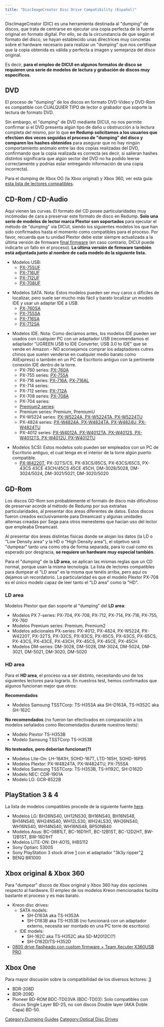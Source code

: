 ```yaml
---
title: "DiscImageCreator Disc Drive Compatibility (Español)"
---
```


DiscImageCreator (DIC) es una herramienta destinada al "dumping" de
discos, que trata de centrarse en ejecutar una copia perfecta de la
fuente original en formato digital. Por ello, se da la circunstancia de
que según el formato del disco, se hayan establecido unas directrices
muy concretas sobre el hardware necesario para realizar un "dumping" que
nos certifique que la copia obtenida es válida y perfecta a imagen y
semejanza del disco original.

Es decir, **para el empleo de DICUI en algunos formatos de disco se
requieren una serie de modelos de lectura y grabación de discos muy
específicos**.

## DVD

El proceso de "dumping" de los discos en formato DVD-Video y DVD-Rom es
compatible con CUALQUIER TIPO de lector o grabador que soporte la
lectura de formato DVD.

Sin embargo, el "dumping" de DVD mediante DICUI, no nos permite
confirmar si el DVD presenta algún tipo de daño u obstrucción a la
lectura completa del mismo, por lo que **en Redump solicitamos a los
usuarios que efectúen dos veces seguidas el proceso de "dumping" del
disco y comparen los hashes obtenidos** para asegurar que no hay ningún
comportamiento anómalo entre las dos copias realizadas del DVD,
confirmando que la copia realizada es correcta (es decir, si salieran
hashes distintos significaría que algún sector del DVD no ha podido
leerse correctamente y podrías estar entregando información de una copia
incorrecta).

Para el dumping de Xbox OG (la Xbox original) y Xbox 360, ver esta guía:
[esta lista de lectores
compatibles](DiscImageCreator:_Optical_Disc_Drive_Compatibility#Xbox_original_.26_Xbox_360 "wikilink").

## CD-Rom / CD-Audio

Aquí vienen las curvas. El formato del CD posee particularidades muy
incómodas de cara a preservar este formato de disco en Redump. **Solo
una serie de modelos de lector marca Plextor son soportados** para
ejecutar el método de "dumping" via DICUI, siendo los siguientes modelos
los que han sido confirmados hasta el momento como compatibles para el
proceso. Por favor, recuerda que tu unidad Plextor debe estar siempre
actualizada a la última versión de firmware [final
firmware](http://www.skcj.co.jp/discon/download/index.html) (en caso
contrario, DICUI puede indicarte un fallo en el proceso). **La última
versión de firmware también está adjuntada junto al nombre de cada
modelo de la siguiente lista.**

  - Modelos USB:
      - [PX-755UF](https://archive.org/download/PlextorFirmware/px755A%20&%20px755SA_108.zip)
      - [PX-716UF](https://archive.org/download/PlextorFirmware/px716A%20&%20px716SA%20&%20px716UF_111.zip)
      - [PX-712UF](https://archive.org/download/PlextorFirmware/px712A%20&%20px712SA%20&%20px712U_109.zip)
      - [PX-708UF](https://archive.org/download/PlextorFirmware/px708A%20&%20px708UF_112.zip)

<!-- end list -->

  - Modelos SATA. Nota: Estos modelos pueden ser muy caros o díficiles
    de localizar, pero suele ser mucho más fácil y barato localizar un
    modelo IDE y usar un adaptar IDE a USB.
      - [PX-760SA](https://archive.org/download/PlextorFirmware/px760A%20&%20px760SA_107.zip)
      - [PX-755SA](https://archive.org/download/PlextorFirmware/px755A%20&%20px755SA_108.zip)
      - [PX-716SA](https://archive.org/download/PlextorFirmware/px716A%20&%20px716SA%20&%20px716UF_111.zip)
      - [PX-712SA](https://archive.org/download/PlextorFirmware/px712A%20&%20px712SA%20&%20px712U_109.zip)

<!-- end list -->

  - Modelos IDE. Nota: Como decíamos antes, los modelos IDE pueden ser
    usados con cualquier PC con un adaptador USB (recomendamos el
    adaptador "UGREEN USB to IDE Converter, USB 3.0 to IDE" que se vende
    en Amazon - NO aconsejamos comprar los adaptadores cutres chinos que
    suelen venderse en cualquier medio barato como AliExpress) o también
    en un PC de Escritorio antiguo con la pertinente conexión IDE dentro
    de la torre.
      - PX-760 series:
        [PX-760A](https://archive.org/download/PlextorFirmware/px760A%20&%20px760SA_107.zip)
      - PX-755 series:
        [PX-755A](https://archive.org/download/PlextorFirmware/px755A%20&%20px755SA_108.zip)
      - PX-716 series:
        [PX-716A](https://archive.org/download/PlextorFirmware/px716A%20&%20px716SA%20&%20px716UF_111.zip),
        [PX-716AL](https://archive.org/download/PlextorFirmware/px716l%20aka%20px716AL%20&%20px716UFL_102.zip)
      - PX-714 series:
      - PX-712 series:
        [PX-712A](https://archive.org/download/PlextorFirmware/px712A%20&%20px712SA%20&%20px712U_109.zip)
      - PX-708 series:
        [PX-708A](https://archive.org/download/PlextorFirmware/px708A%20&%20px708UF_112.zip)
      - PX-704 series:
      - [Premium2
        series](https://archive.org/download/PlextorFirmware/Premium2_103.zip):
      - Premium series: Premium, PremiumU
      - PX-W5224 series: [PX-W5224A, PX-W5224TA,
        PX-W5224TU](https://archive.org/download/PlextorFirmware/pxw5224_104.zip)
      - PX-4824 series: [PX-W4824A, PX-W4824TA, PX-W4824U,
        PX-W4824TU](https://archive.org/download/PlextorFirmware/pxw4824_107.zip)
      - PX-4012 series: [PX-W4012A, PX-W4012TA, PX-W4012S, PX-W4012TS,
        PX-W4012U,
        PX-W4012TU](https://archive.org/download/PlextorFirmware/pxw4012_107.zip)

<!-- end list -->

  - Modelos SCSI: Estos modelos solo pueden ser empleados con un PC de
    Escritorio antiguo, el cual tenga en el interior de la torre algún
    puerto compatible.
      - [PX-W4220T](https://archive.org/download/PlextorFirmware/pxw4220_104.zip),
        PX-32TS/CS, PX-83CS/85CS, PX-63CS/65CS, PX-43CS 43CE 43CH/45CS
        45CE 45CH, DM-3028/5028, DM-3024/5024, DM-3021/5021,
        DM-3020/5020

## GD-Rom

Los discos GD-Rom son probablemente el formato de disco más dificultoso
de preservar acorde al método de Redump por sus extrañas
particularidades, al presentar dos áreas diferentes de datos. Estos
discos fueron creados exclusivamente para Dreamcast y algunas unidades
alternas creadas por Sega para otros menesteres que hacían uso del
lector que empleaba Dreamcast.

Al presentar dos áreas distintas físicas donde se alojan los datos (la
LD o "Low Density area" y la HD o "High Density area"), el objetivo será
"dumpear" tanto una como otra de forma separada, para lo cual como es
esperado por desgracia, **se requiere un hardware muy especial
también**.

Para el "dumping" de la **LD area**, se aplican las mismas reglas que un
CD normal, porque usan la misma tecnología. La lista de lectores
compatibles para dumpear el "LD area" es la misma que tenéis arriba,
pero aquí os dejamos un recordatorio. La particularidad es que el modelo
Plextor PX-708 es el único modelo capaz de leer tanto el "LD area" como
la "HD".

### LD area

Modelos Plextor que dan soporte al "dumping" del **LD area**:

  - Modelos PX 7-series: PX-704, PX-708, PX-712, PX-714, PX-716, PX-755,
    PX-760
  - Modelos Premium series: Premium, Premium2
  - Modelos adicionales PX-series: PX-4012, PX-4824, PX-W5224,
    PX-W4220T, PX-32TS, PX-32CS, PX-83CS, PX-85CS, PX-63CS, PX-65CS,
    PX-43CS, PX-43CE, PX-43CH, PX-45CS, PX-45CE, PX-45CH
  - Modelos DM-series: DM-3028, DM-5028, DM-3024, DM-5024, DM-3021,
    DM-5021, DM-3020, DM-5020

### HD area

Para el **HD area**, el proceso va a ser distinto, necesitando uno de
los siguientes lectores para lograrlo. En nuestros test, hemos
confirmados que algunos funcionan mejor que otros:

**Recomendados**

  - Modelos Samsung TSSTCorp: TS-H353A aka SH-D163A, TS-H352C aka
    SH-162C

**No recomendados** (no fueron tan efectivados en comparación a los
modelos señalados como Recomendados durante nuestros tests):

  - Modelo Plextor TS-H353B
  - Modelo Samsung TSSTCorp TS-H353B

**No testeados, pero deberían funcionar(?)**

  - Modelos Lite-On: LH-18A1H, SOHD-167T, LTD-165H, SOHD-16P9S
  - Modelos Plextor: PX-W4824TA, PX-W4824TU, PX-755SA
  - Modelos Samsung TSSTCorp: TS-H353B, TS-H192C, SH-D162D
  - Modelo NEC: CDR-1901A
  - Modelo LG: GCR-8522B

## PlayStation 3 & 4

La lista de modelos compatibles procede de la siguiente fuente
[here](https://rpcs3.net/quickstart).

  - Modelos LG: BH26NS40, UH12NS30, BH16NS40, BH16NS48, BH14NS40,
    WH24NS40, WH12LS30, WH24LS30, WH26NS40, WH16NS40, WH14NS40,
    WH16NS48, BP50NB40
  - Modelos Asus: BC-08B1LT, BC-16D1HT, BC-12B1ST, BC-12D2HT, BW-12B1ST,
    BW-16D1HT
  - Modelos LITE-ON: DH-4O1S, IHBS112
  - Sony Optiarc 5300S
  - Sony PlayStation 3 stock drive
    [1](https://www.ebay.com/itm/252061696576) con el adaptador "3k3y
    ripper"[2](https://www.modchipcentral.com/store/product.php?productid=17905)
  - BENQ BR1000

## Xbox original & Xbox 360

Para "dumpear" discos de Xbox original y Xbox 360 hay dos opciones
respecto al hardware. El empleo de los modelos Kreon mencionados
facilita bastante el proceso y es más barato.

  - Kreon disc drives:
      - SATA models:
          - SH-D163A aka TS-H353A
          - SH-D163B aka TS-H353B (no funcionará con un adaptador
            externo, necesita ser montado en una PC torre de escritorio)
      - IDE models:
          - SH-162C aka TS-H352C aka SD-M2012C(?)
          - SH-D162D/TS-H352D
  - [0800 drive flasheado con custom firmware + Team Xecuter X360USB
    PRO](0800 "wikilink")

## Xbox One

Para mayor discusión sobre la compatibilidad de los diversos lectores:
[3](http://forum.redump.org/topic/16301/done-xbox-one/)

  - BDR-208D
  - BDR-209D
  - Pioneer BD-ROM BDC-TD03VA (BDC-TD03): Solo compatibles con discos
    Single Layer BD-25, no con discos Double layer (AKA Doble Capa)
    BD-50.

[Category:Dumping Guides](Category:Dumping_Guides "wikilink")
[Category:Optical Disc Drives](Category:Optical_Disc_Drives "wikilink")